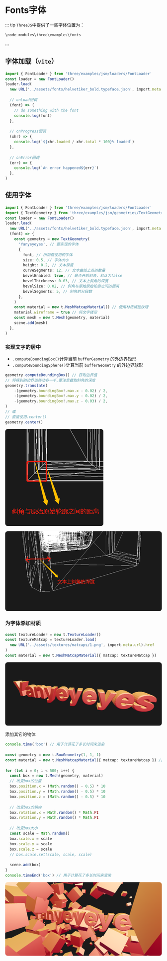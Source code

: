 # Fonts字体

::: tip
`ThreeJS`中提供了一些字体位置为：

```bash
\node_modules\three\examples\fonts
```

:::

## 字体加载（`vite`）

```ts
import { FontLoader } from 'three/examples/jsm/loaders/FontLoader'
const loader = new FontLoader()
loader.load(
  new URL('../assets/fonts/helvetiker_bold.typeface.json', import.meta.url).href,

  // onLoad回调
  (font) => {
    // do something with the font
    console.log(font)
  },

  // onProgress回调
  (xhr) => {
    console.log(`${xhr.loaded / xhr.total * 100}% loaded`)
  },

  // onError回调
  (err) => {
    console.log(`An error happened${err}`)
  },
)
```

## 使用字体

```ts
import { FontLoader } from 'three/examples/jsm/loaders/FontLoader'
import { TextGeometry } from 'three/examples/jsm/geometries/TextGeometry'
const loader = new FontLoader()
loader.load(
  new URL('../assets/fonts/helvetiker_bold.typeface.json', import.meta.url).href,
  (font) => {
    const geometry = new TextGeometry(
      'Yanyeyeyes', // 要实现的字体
      {
        font, // 所加载使用的字体
        size: 0.5, // 字体大小
        height: 0.2, // 文本厚度
        curveSegments: 12, // 文本曲线上点的数量
        bevelEnabled: true, // 是否开启斜角，默认为false
        bevelThickness: 0.03, // 文本上斜角的深度
        bevelSize: 0.02, // 斜角与原始原始轮廓之间的距离
        bevelSegments: 5, // 斜角的分段数
      },
    )
    const material = new t.MeshMatcapMaterial() // 使用材质捕捉纹理
    material.wireframe = true // 将文字镂空
    const mesh = new t.Mesh(geometry, material)
    scene.add(mesh)
  },
)
```

### 实现文字的居中

- `.computeBoundingBox()`计算当前 `bufferGeometry` 的外边界矩形
- `.computeBoundingSphere()`计算当前 `bufferGeometry` 的外边界球形

```ts
geometry.computeBoundingBox() // 获取边界值
// 将得到的边界值移动各一半,要注意截取斜角的深度
geometry.translate(
    -(geometry.boundingBox!.max.x - 0.02) / 2,
    -(geometry.boundingBox!.max.y - 0.02) / 2,
    -(geometry.boundingBox!.max.z - 0.03) / 2,
)
// 或
// 直接使用.center()
geometry.center()
```

<p>
  <img src=".\images\image-20221105153128316.png" style="margin:0 auto;border-radius:8px">
</p>

<p>
  <img src=".\images\image-20221105153342925.png" style="margin:0 auto;border-radius:8px">
</p>
  
### 为字体添加材质

```ts
const textureLoader = new t.TextureLoader()
const textureMatcap = textureLoader.load(
  new URL('../assets/textures/matcaps/1.png', import.meta.url).href
)
const material = new t.MeshMatcapMaterial({ matcap: textureMatcap })
```

<p>
  <img src=".\images\image-20221105160011495.png" style="margin:0 auto;border-radius:8px">
</p>

添加其它的物体

```ts
console.time('box') // 用于计算花了多长时间来渲染

const geometry = new t.BoxGeometry(1, 1, 1)
const material = new t.MeshMatcapMaterial({ matcap: textureMatcap }) // 可以复用之前的材质

for (let i = 0; i < 500; i++) {
  const box = new t.Mesh(geometry, material)
  // 改变box的位置
  box.position.x = (Math.random() - 0.5) * 10
  box.position.y = (Math.random() - 0.5) * 10
  box.position.z = (Math.random() - 0.5) * 10

  // 改变box的朝向
  box.rotation.x = Math.random() * Math.PI
  box.rotation.y = Math.random() * Math.PI

  // 改变box大小
  const scale = Math.random()
  box.scale.x = scale
  box.scale.y = scale
  box.scale.z = scale
  // box.scale.set(scale, scale, scale)

  scene.add(box)
}
console.timeEnd('box') // 用于计算花了多长时间来渲染
```

<p>
  <img src=".\images\image-20221105162243106.png" style="margin:0 auto;border-radius:8px">
</p>
